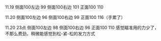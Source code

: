 11.19
侧面100左边 99
侧面100右边 101
正面100 110

11.20
侧面100左边 96
侧面100右边 99
正面100 116（手累了）

11.20 23点
侧面100左边 98
侧面100右边 96
正面100 110
感觉瞄准用的力少了，不那么费劲，稍微能感觉到松-紧-松的发力方式

